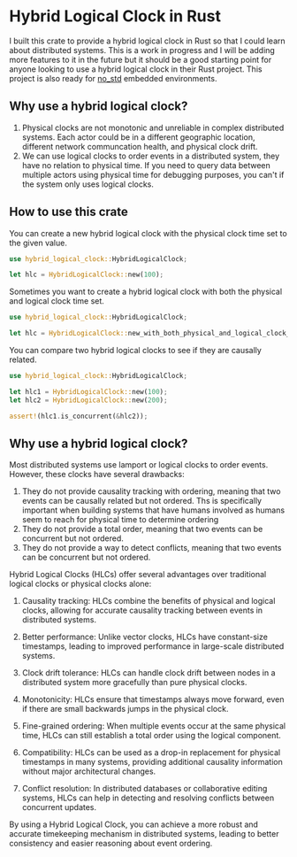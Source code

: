 # Hybrid Logical Clock in Rust

I built this crate to provide a hybrid logical clock in Rust so that I could learn about distributed systems. This is a work in progress and I will be adding more features to it in the future but it should be a good starting point for anyone looking to use a hybrid logical clock in their Rust project. This project is also ready for [no_std](https://docs.rust-embedded.org/book/intro/no-std.html) embedded environments.


## Why use a hybrid logical clock?

1. Physical clocks are not monotonic and unreliable in complex distributed systems. Each actor could be in a different geographic location, different network communcation health, and physical clock drift.
2. We can use logical clocks to order events in a distributed system, they have no relation to physical time. If you need to query data between multiple actors using physical time for debugging purposes, you can't if the system only uses logical clocks.

## How to use this crate

You can create a new hybrid logical clock with the physical clock time set to the given value.

```rs
use hybrid_logical_clock::HybridLogicalClock;

let hlc = HybridLogicalClock::new(100);
```

Sometimes you want to create a hybrid logical clock with both the physical and logical clock time set.

```rs
use hybrid_logical_clock::HybridLogicalClock;

let hlc = HybridLogicalClock::new_with_both_physical_and_logical_clock_time(100, 100);
```

You can compare two hybrid logical clocks to see if they are causally related.

```rs
use hybrid_logical_clock::HybridLogicalClock;

let hlc1 = HybridLogicalClock::new(100);
let hlc2 = HybridLogicalClock::new(200);

assert!(hlc1.is_concurrent(&hlc2));
```

## Why use a hybrid logical clock?

Most distributed systems use lamport or logical clocks to order events. However, these clocks have several drawbacks:

1. They do not provide causality tracking with ordering, meaning that two events can be causally related but not ordered. Ths is specifically important when building systems that have humans involved as humans seem to reach for physical time to determine ordering
2. They do not provide a total order, meaning that two events can be concurrent but not ordered.
3. They do not provide a way to detect conflicts, meaning that two events can be concurrent but not ordered.

Hybrid Logical Clocks (HLCs) offer several advantages over traditional logical clocks or physical clocks alone:

1. Causality tracking: HLCs combine the benefits of physical and logical clocks, allowing for accurate causality tracking between events in distributed systems.

2. Better performance: Unlike vector clocks, HLCs have constant-size timestamps, leading to improved performance in large-scale distributed systems.

3. Clock drift tolerance: HLCs can handle clock drift between nodes in a distributed system more gracefully than pure physical clocks.

4. Monotonicity: HLCs ensure that timestamps always move forward, even if there are small backwards jumps in the physical clock.

5. Fine-grained ordering: When multiple events occur at the same physical time, HLCs can still establish a total order using the logical component.

6. Compatibility: HLCs can be used as a drop-in replacement for physical timestamps in many systems, providing additional causality information without major architectural changes.

7. Conflict resolution: In distributed databases or collaborative editing systems, HLCs can help in detecting and resolving conflicts between concurrent updates.

By using a Hybrid Logical Clock, you can achieve a more robust and accurate timekeeping mechanism in distributed systems, leading to better consistency and easier reasoning about event ordering.
